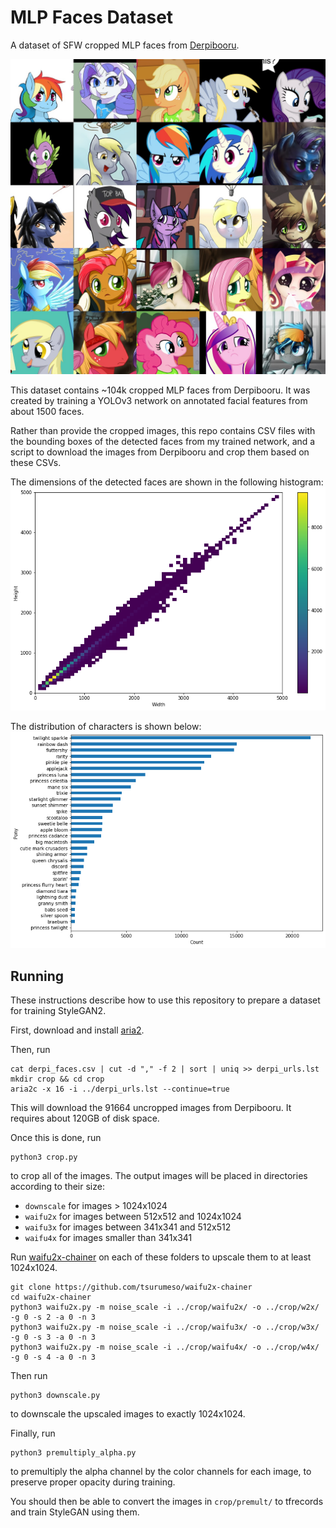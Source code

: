 # MLP Faces Dataset
 A dataset of SFW cropped MLP faces from [Derpibooru](https://derpibooru.org/).

![Preview grid](./docs/grid.jpg)

This dataset contains ~104k cropped MLP faces from Derpibooru. It was created by training a YOLOv3 network on annotated facial features from about 1500 faces.

Rather than provide the cropped images, this repo contains CSV files with the bounding boxes of the detected faces from my trained network, and a script to download the images from Derpibooru and crop them based on these CSVs.

The dimensions of the detected faces are shown in the following histogram:
![Dimensions](./docs/dimensions.png)

The distribution of characters is shown below:
![Characters](./docs/pony_counts.png)

## Running

These instructions describe how to use this repository to prepare a dataset for training StyleGAN2.

First, download and install [aria2](https://aria2.github.io/).

Then, run
```
cat derpi_faces.csv | cut -d "," -f 2 | sort | uniq >> derpi_urls.lst
mkdir crop && cd crop
aria2c -x 16 -i ../derpi_urls.lst --continue=true
```

This will download the 91664 uncropped images from Derpibooru. It requires about 120GB of disk space.

Once this is done, run
```
python3 crop.py
```
to crop all of the images. The output images will be placed in directories according to their size:
* `downscale` for images > 1024x1024
* `waifu2x` for images between 512x512 and 1024x1024
* `waifu3x` for images between 341x341 and 512x512
* `waifu4x` for images smaller than 341x341

Run [waifu2x-chainer](https://github.com/tsurumeso/waifu2x-chainer) on each of these folders to upscale them to at least 1024x1024.

```
git clone https://github.com/tsurumeso/waifu2x-chainer
cd waifu2x-chainer
python3 waifu2x.py -m noise_scale -i ../crop/waifu2x/ -o ../crop/w2x/ -g 0 -s 2 -a 0 -n 3
python3 waifu2x.py -m noise_scale -i ../crop/waifu3x/ -o ../crop/w3x/ -g 0 -s 3 -a 0 -n 3
python3 waifu2x.py -m noise_scale -i ../crop/waifu4x/ -o ../crop/w4x/ -g 0 -s 4 -a 0 -n 3
```

Then run
```
python3 downscale.py
```
to downscale the upscaled images to exactly 1024x1024.

Finally, run
```
python3 premultiply_alpha.py
```
to premultiply the alpha channel by the color channels for each image, to preserve proper opacity during training.

You should then be able to convert the images in `crop/premult/` to tfrecords and train StyleGAN using them.



